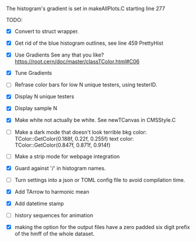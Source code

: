 The histogram's gradient is set in makeAllPlots.C starting line 277

TODO: 
- [x] Convert to struct wrapper.
- [x] Get rid of the blue histogram outlines, see line 459 PrettyHist
- [x] Use Gradients
    See any that you like? https://root.cern/doc/master/classTColor.html#C06
- [x] Tune Gradients
- [ ] Refrase color bars for low N unique testers, using testerID.
- [x] Display N unique testers
- [x] Display sample N
- [x] Make white not actually be white. See newTCanvas in CMSStyle.C
- [ ] Make a dark mode that doesn't look terrible
    bkg color: TColor::GetColor(0.188f, 0.22f, 0.255f)
    text color: TColor::GetColor(0.847f, 0.871f, 0.914f)
- [ ] Make a strip mode for webpage integration
- [x] Guard against '/' in histogram names.
- [ ] Turn settings into a json or TOML config file to avoid compilation time.
- [x] Add TArrow to harmonic mean
- [x] Add datetime stamp
- [ ] history sequences for animation
- [x] making the option for the output files have a zero padded six digit prefix of the hmff of the whole dataset.

